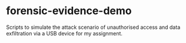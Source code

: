 # forensic-evidence-demo
Scripts to simulate the attack scenario of unauthorised access and data exfiltration via a USB device for my assignment.
